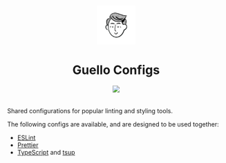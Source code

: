 <div align="center">
  <img src=".github/assets/logo.png" alt="" width="90">
  <h1>Guello Configs</h1>
  <a href="https://github.com/gabrielecanepa/configs/actions/workflows/ci.yml"><img src="https://github.com/gabrielecanepa/configs/actions/workflows/ci.yml/badge.svg"></a>
</div>
<br>

Shared configurations for popular linting and styling tools.

The following configs are available, and are designed to be used together:

- [ESLint](packages/eslint-config)
- [Prettier](packages/prettier-config)
- [TypeScript](packages/tsconfig) and [tsup](packages/tsup-config)
